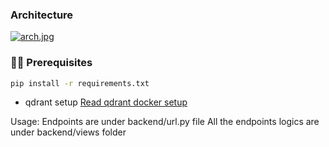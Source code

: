 ### Architecture
[![arch.jpg](https://i.postimg.cc/HLnXzDMR/arch.jpg)](https://postimg.cc/McknZLdm)

### 👨‍🚀 Prerequisites
```sh
pip install -r requirements.txt
```
- qdrant setup
  [Read qdrant docker setup](https://qdrant.tech/documentation/quick-start/)

Usage:
    Endpoints are under backend/url.py file
    All the endpoints logics are under backend/views folder
    
